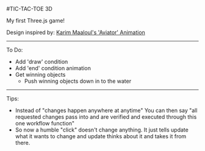 #TIC-TAC-TOE 3D

My first Three.js game!

Design inspired by: [Karim Maaloul's 'Aviator' Animation](http://tympanus.net/codrops/2016/04/26/the-aviator-animating-basic-3d-scene-threejs/)

---

To Do:

- Add 'draw' condition
- Add 'end' condition animation
- Get winning objects
    - Push winning objects down in to the water


---

Tips:

- Instead of "changes happen anywhere at anytime" You can then say "all requested changes pass into and are verified and executed through this one workflow function"
- So now a humble "click" doesn't change anything. It just tells update what it wants to change and update thinks about it and takes it from there.
